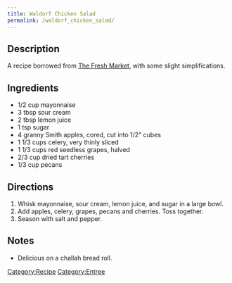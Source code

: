 ```yaml
---
title: Waldorf Chicken Salad
permalink: /waldorf_chicken_salad/
---
```


Description
-----------

A recipe borrowed from [The Fresh Market](http://www.thefreshmarket.com/Recipes/recipes_details_review.aspx?RecipeID=134), with some slight simplifications.

Ingredients
-----------

-   1/2 cup mayonnaise
-   3 tbsp sour cream
-   2 tbsp lemon juice
-   1 tsp sugar
-   4 granny Smith apples, cored, cut into 1/2" cubes
-   1 1/3 cups celery, very thinly sliced
-   1 1/3 cups red seedless grapes, halved
-   2/3 cup dried tart cherries
-   1/3 cup pecans

Directions
----------

1.  Whisk mayonnaise, sour cream, lemon juice, and sugar in a large bowl.
2.  Add apples, celery, grapes, pecans and cherries. Toss together.
3.  Season with salt and pepper.

Notes
-----

-   Delicious on a challah bread roll.

[Category:Recipe](/Category:Recipe "wikilink") [Category:Entree](/Category:Entree "wikilink")